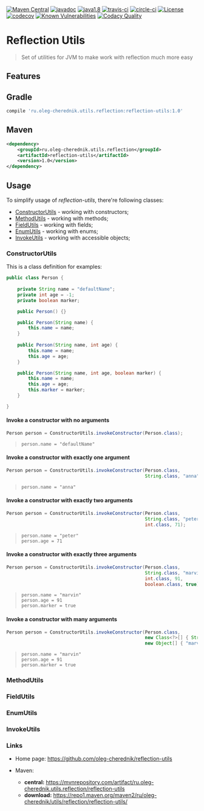 [![Maven Central](https://maven-badges.herokuapp.com/maven-central/ru.oleg-cherednik.utils.reflection/reflection-utils/badge.svg)](https://maven-badges.herokuapp.com/maven-central/ru.oleg-cherednik.utils.reflection/reflection-utils)
[![javadoc](https://javadoc.io/badge2/ru.oleg-cherednik.utils.reflection/reflection-utils/javadoc.svg)](https://javadoc.io/doc/ru.oleg-cherednik.utils.reflection/reflection-utils)
[![java1.8](https://badgen.net/badge/java/1.8/blue)](https://badgen.net/)
[![travis-ci](https://travis-ci.com/oleg-cherednik/reflection-utils.svg?branch=dev)](https://travis-ci.com/oleg-cherednik/reflection-utils)
[![circle-ci](https://circleci.com/gh/oleg-cherednik/reflection-utils/tree/dev.svg?style=shield)](https://app.circleci.com/pipelines/github/oleg-cherednik/reflection-utils)
[![License](https://img.shields.io/badge/License-Apache%202.0-blue.svg)](http://www.apache.org/licenses/LICENSE-2.0.txt)
[![codecov](https://codecov.io/gh/oleg-cherednik/reflection-utils/branch/dev/graph/badge.svg?token=OGJF0VP4G6)](https://codecov.io/gh/oleg-cherednik/reflection-utils)
[![Known Vulnerabilities](https://snyk.io//test/github/oleg-cherednik/reflection-utils/badge.svg?targetFile=build.gradle)](https://snyk.io//test/github/oleg-cherednik/reflection-utils?targetFile=build.gradle)
[![Codacy Quality](https://app.codacy.com/project/badge/Grade/f4fe6d775eed4daa936620bb173052ae)](https://www.codacy.com/gh/oleg-cherednik/reflection-utils/dashboard?utm_source=github.com&amp;utm_medium=referral&amp;utm_content=oleg-cherednik/reflection-utils&amp;utm_campaign=Badge_Grade)    

# Reflection Utils
> Set of utilities for JVM to make work with reflection much more easy

## Features

## Gradle

```groovy
compile 'ru.oleg-cherednik.utils.reflection:reflection-utils:1.0'
```

## Maven

```xml
<dependency>
    <groupId>ru.oleg-cherednik.utils.reflection</groupId>
    <artifactId>reflection-utils</artifactId>
    <version>1.0</version>
</dependency>
```                                                    
## Usage 

To simplify usage of _reflection-utils_, there're following classes:
* [ConstructorUtils](#constructorutils) - working with constructors;
* [MethodUtils](#methodutils) - working with methods;
* [FieldUtils](#fieldutils) - working with fields;
* [EnumUtils](#enumutils) - working with enums;
* [InvokeUtils](#constructorutils) - working with accessible objects;

### ConstructorUtils

This is a class definition for examples:
```java
public class Person {
    
    private String name = "defaultName";
    private int age = -1;
    private boolean marker;

    public Person() {}

    public Person(String name) {
        this.name = name;
    }
    
    public Person(String name, int age) {
        this.name = name;             
        this.age = age;
    }

    public Person(String name, int age, boolean marker) {
        this.name = name;             
        this.age = age;                               
        this.marker = marker;
    }

}

``` 

#### Invoke a constructor with no arguments

```java
Person person = ConstructorUtils.invokeConstructor(Person.class);
```
>```
>person.name = "defaultName"
>``` 

#### Invoke a constructor with exactly one argument

```java
Person person = ConstructorUtils.invokeConstructor(Person.class,
                                                   String.class, "anna");
```
>```
>person.name = "anna"
>```        

#### Invoke a constructor with exactly two arguments

```java
Person person = ConstructorUtils.invokeConstructor(Person.class,
                                                   String.class, "peter",
                                                   int.class, 71);
```
>```
>person.name = "peter"
>person.age = 71
>```

#### Invoke a constructor with exactly three arguments

```java
Person person = ConstructorUtils.invokeConstructor(Person.class,
                                                   String.class, "marvin",
                                                   int.class, 91,
                                                   boolean.class, true); 
```
>```
>person.name = "marvin"
>person.age = 91
>person.marker = true
>```

#### Invoke a constructor with many arguments

```java
Person person = ConstructorUtils.invokeConstructor(Person.class,
                                                   new Class<?>[] { String.class, int.class, boolean.class },
                                                   new Object[] { "marvin", 91, true });
```
>```
>person.name = "marvin"
>person.age = 91
>person.marker = true
>```

### MethodUtils


### FieldUtils


### EnumUtils


### InvokeUtils

### Links

*   Home page: https://github.com/oleg-cherednik/reflection-utils

*   Maven:
    *   **central:** https://mvnrepository.com/artifact/ru.oleg-cherednik.utils.reflection/reflection-utils
    *   **download:** https://repo1.maven.org/maven2/ru/oleg-cherednik/utils/reflection/reflection-utils/
